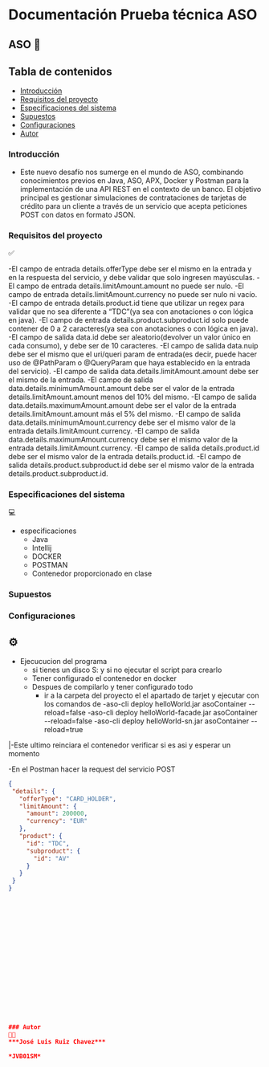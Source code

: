 # Documentación Prueba técnica ASO

## ASO  📑

## Tabla de contenidos
- [Introducción](#introducción)
- [Requisitos del proyecto ](#requisitos-del-proyecto)
- [Especificaciones del sistema ](#especificaciones-del-sistema)
- [Supuestos ](#supuestos)
- [Configuraciones ](#configuraciones)
- [Autor ](#autor)

### Introducción
- Este nuevo desafío nos sumerge en el mundo de ASO, combinando conocimientos previos en Java, ASO, APX, Docker y Postman para la implementación de una API REST en el contexto de un banco. El objetivo principal es gestionar simulaciones de contrataciones de tarjetas de crédito para un cliente a través de un servicio que acepta peticiones POST con datos en formato JSON.

        

### Requisitos del proyecto  
✅

-El campo de entrada details.offerType debe ser el mismo en la entrada y en la respuesta del servicio, y debe validar que solo ingresen mayúsculas.
-El campo de entrada details.limitAmount.amount no puede ser nulo.
-El campo de entrada details.limitAmount.currency no puede ser nulo ni vacío.
-El campo de entrada details.product.id tiene que utilizar un regex para validar que no sea diferente a “TDC”(ya sea con anotaciones o con lógica en java).
-El campo de entrada details.product.subproduct.id solo puede contener de 0 a 2 caracteres(ya sea con anotaciones o con lógica en java).
-El campo de salida data.id debe ser aleatorio(devolver un valor único en cada consumo), y debe ser de 10 caracteres.
-El campo de salida data.nuip debe ser el mismo que el uri/queri param de entrada(es decir, puede hacer uso de @PathParam o @QueryParam que haya establecido en la entrada del servicio).
-El campo de salida data.details.limitAmount.amount debe ser el mismo de la entrada.
-El campo de salida data.details.minimumAmount.amount debe ser el valor de la entrada details.limitAmount.amount menos del 10% del mismo.
-El campo de salida data.details.maximumAmount.amount debe ser el valor de la entrada details.limitAmount.amount más el 5% del mismo.
-El campo de salida data.details.minimumAmount.currency debe ser el mismo valor de la entrada details.limitAmount.currency.
-El campo de salida data.details.maximumAmount.currency debe ser el mismo valor de la entrada details.limitAmount.currency.
-El campo de salida details.product.id debe ser el mismo valor de la entrada details.product.id.
-El campo de salida details.product.subproduct.id debe ser el mismo valor de la entrada details.product.subproduct.id.



### Especificaciones del sistema  
💻

- especificaciones
    - Java
    - Intellij
    - DOCKER
    - POSTMAN
    - Contenedor proporcionado en clase

### Supuestos 



### Configuraciones 
##  **⚙️**

- Ejecucucion del programa
    - si tienes un disco S: y si no ejecutar el script para crearlo
    - Tener configurado el contenedor en docker
    - Despues de compilarlo y tener configurado todo
      - ir a la carpeta del proyecto el el apartado de tarjet y ejecutar con los comandos de
        -aso-cli deploy helloWorld.jar asoContainer --reload=false
        -aso-cli deploy helloWorld-facade.jar asoContainer --reload=false
        -aso-cli deploy helloWorld-sn.jar asoContainer --reload=true

|-Este ultimo reinciara el contenedor verificar si es asi y esperar un momento

 -En el Postman hacer la request del servicio POST 

 ```json
{
  "details": {
    "offerType": "CARD_HOLDER",
    "limitAmount": {
      "amount": 200000,
      "currency": "EUR"
    },
    "product": {
      "id": "TDC",
      "subproduct": {
        "id": "AV"
      }
    }
  }
}

      
        

 
     
       
      
        
     
          
  



    
  

### Autor 
👨‍💻
***José Luis Ruiz Chavez***   

*JVB01SM*
